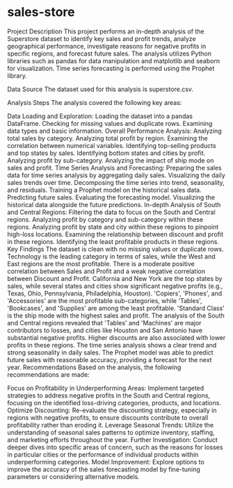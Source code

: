 # sales-store
Project Description
This project performs an in-depth analysis of the Superstore dataset to identify key sales and profit trends, analyze geographical performance, investigate reasons for negative profits in specific regions, and forecast future sales. The analysis utilizes Python libraries such as pandas for data manipulation and matplotlib and seaborn for visualization. Time series forecasting is performed using the Prophet library.

Data Source
The dataset used for this analysis is superstore.csv.

Analysis Steps
The analysis covered the following key areas:

Data Loading and Exploration:
Loading the dataset into a pandas DataFrame.
Checking for missing values and duplicate rows.
Examining data types and basic information.
Overall Performance Analysis:
Analyzing total sales by category.
Analyzing total profit by region.
Examining the correlation between numerical variables.
Identifying top-selling products and top states by sales.
Identifying bottom states and cities by profit.
Analyzing profit by sub-category.
Analyzing the impact of ship mode on sales and profit.
Time Series Analysis and Forecasting:
Preparing the sales data for time series analysis by aggregating daily sales.
Visualizing the daily sales trends over time.
Decomposing the time series into trend, seasonality, and residuals.
Training a Prophet model on the historical sales data.
Predicting future sales.
Evaluating the forecasting model.
Visualizing the historical data alongside the future predictions.
In-depth Analysis of South and Central Regions:
Filtering the data to focus on the South and Central regions.
Analyzing profit by category and sub-category within these regions.
Analyzing profit by state and city within these regions to pinpoint high-loss locations.
Examining the relationship between discount and profit in these regions.
Identifying the least profitable products in these regions.
Key Findings
The dataset is clean with no missing values or duplicate rows.
Technology is the leading category in terms of sales, while the West and East regions are the most profitable.
There is a moderate positive correlation between Sales and Profit and a weak negative correlation between Discount and Profit.
California and New York are the top states by sales, while several states and cities show significant negative profits (e.g., Texas, Ohio, Pennsylvania, Philadelphia, Houston).
'Copiers', 'Phones', and 'Accessories' are the most profitable sub-categories, while 'Tables', 'Bookcases', and 'Supplies' are among the least profitable.
'Standard Class' is the ship mode with the highest sales and profit.
The analysis of the South and Central regions revealed that 'Tables' and 'Machines' are major contributors to losses, and cities like Houston and San Antonio have substantial negative profits. Higher discounts are also associated with lower profits in these regions.
The time series analysis shows a clear trend and strong seasonality in daily sales.
The Prophet model was able to predict future sales with reasonable accuracy, providing a forecast for the next year.
Recommendations
Based on the analysis, the following recommendations are made:

Focus on Profitability in Underperforming Areas: Implement targeted strategies to address negative profits in the South and Central regions, focusing on the identified loss-driving categories, products, and locations.
Optimize Discounting: Re-evaluate the discounting strategy, especially in regions with negative profits, to ensure discounts contribute to overall profitability rather than eroding it.
Leverage Seasonal Trends: Utilize the understanding of seasonal sales patterns to optimize inventory, staffing, and marketing efforts throughout the year.
Further Investigation: Conduct deeper dives into specific areas of concern, such as the reasons for losses in particular cities or the performance of individual products within underperforming categories.
Model Improvement: Explore options to improve the accuracy of the sales forecasting model by fine-tuning parameters or considering alternative models.
